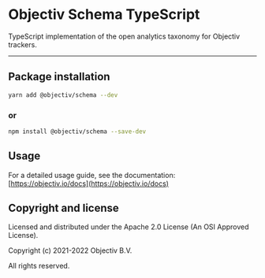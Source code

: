 # Objectiv Schema TypeScript

TypeScript implementation of the open analytics taxonomy for Objectiv trackers.

---

## Package installation

```sh
yarn add @objectiv/schema --dev
```

### or

```sh
npm install @objectiv/schema --save-dev
```

## Usage

For a detailed usage guide, see the documentation: [https://objectiv.io/docs](https://objectiv.io/docs)

## Copyright and license

Licensed and distributed under the Apache 2.0 License (An OSI Approved License).

Copyright (c) 2021-2022 Objectiv B.V.

All rights reserved.
